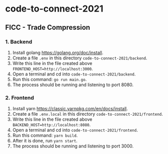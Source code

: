# code-to-connect-2021
## FICC - Trade Compression

### 1. Backend
1. Install golang https://golang.org/doc/install.
2. Create a file `.env` in this directory `code-to-connect-2021/backend`.
3. Write this line in the file created above `FRONTEND_HOST=http://localhost:3000`.
4. Open a terminal and cd into `code-to-connect-2021/backend`.
5. Run this command: `go run main.go`.
6. The process should be running and listening to port 8080.

### 2. Frontend
1. Install yarn https://classic.yarnpkg.com/en/docs/install.
2. Create a file `.env.local` in this directory `code-to-connect-2021/frontend`.
3. Write this line in the file created above `BACKEND_HOST=http://localhost:8080`.
4. Open a terminal and cd into `code-to-connect-2021/frontend`.
5. Run this command: `yarn build`.
6. After it is done, run `yarn start`.
7. The process should be running and listening to port 3000.